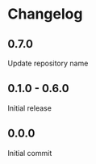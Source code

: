 # Changelog

## 0.7.0

Update repository name

## 0.1.0 - 0.6.0

Initial release

## 0.0.0

Initial commit

